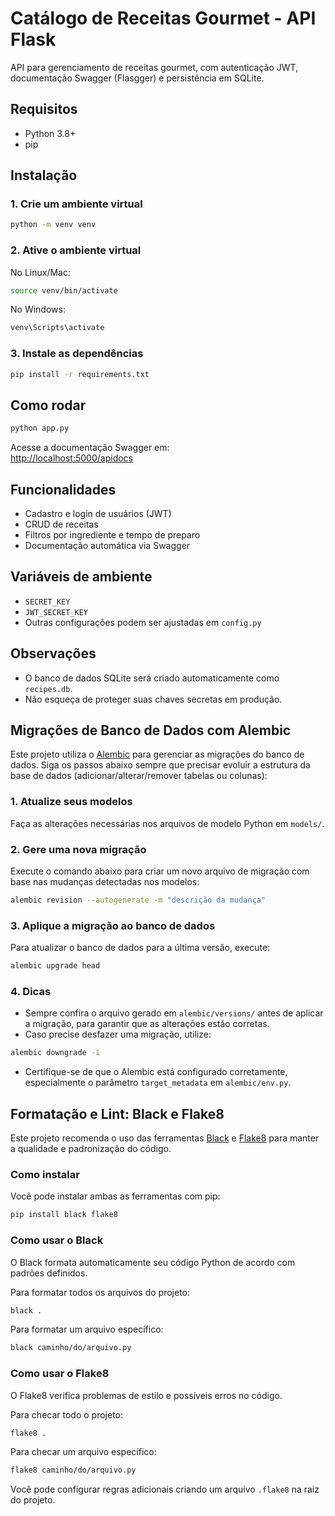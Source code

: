 # Catálogo de Receitas Gourmet - API Flask

API para gerenciamento de receitas gourmet, com autenticação JWT, documentação Swagger (Flasgger) e persistência em SQLite.

## Requisitos

- Python 3.8+
- pip

## Instalação

### 1. Crie um ambiente virtual

```bash
python -m venv venv
```

### 2. Ative o ambiente virtual

No Linux/Mac:
```bash
source venv/bin/activate
```
No Windows:
```bash
venv\Scripts\activate
```

### 3. Instale as dependências

```bash
pip install -r requirements.txt
```

## Como rodar

```bash
python app.py
```

Acesse a documentação Swagger em:  
[http://localhost:5000/apidocs](http://localhost:5000/apidocs)

## Funcionalidades

- Cadastro e login de usuários (JWT)
- CRUD de receitas
- Filtros por ingrediente e tempo de preparo
- Documentação automática via Swagger

## Variáveis de ambiente

- `SECRET_KEY`
- `JWT_SECRET_KEY`
- Outras configurações podem ser ajustadas em `config.py`

## Observações

- O banco de dados SQLite será criado automaticamente como `recipes.db`.
- Não esqueça de proteger suas chaves secretas em produção.

## Migrações de Banco de Dados com Alembic

Este projeto utiliza o [Alembic](https://alembic.sqlalchemy.org/) para gerenciar as migrações do banco de dados. Siga os passos abaixo sempre que precisar evoluir a estrutura da base de dados (adicionar/alterar/remover tabelas ou colunas):

### 1. Atualize seus modelos

Faça as alterações necessárias nos arquivos de modelo Python em `models/`.

### 2. Gere uma nova migração

Execute o comando abaixo para criar um novo arquivo de migração com base nas mudanças detectadas nos modelos:

```sh
alembic revision --autogenerate -m "descrição da mudança"
```

### 3. Aplique a migração ao banco de dados

Para atualizar o banco de dados para a última versão, execute:

```sh
alembic upgrade head
```

### 4. Dicas

- Sempre confira o arquivo gerado em `alembic/versions/` antes de aplicar a migração, para garantir que as alterações estão corretas.
- Caso precise desfazer uma migração, utilize:

```sh
alembic downgrade -1
```

- Certifique-se de que o Alembic está configurado corretamente, especialmente o parâmetro `target_metadata` em `alembic/env.py`.

## Formatação e Lint: Black e Flake8

Este projeto recomenda o uso das ferramentas [Black](https://black.readthedocs.io/en/stable/) e [Flake8](https://flake8.pycqa.org/en/latest/) para manter a qualidade e padronização do código.

### Como instalar

Você pode instalar ambas as ferramentas com pip:

```sh
pip install black flake8
```

### Como usar o Black

O Black formata automaticamente seu código Python de acordo com padrões definidos.

Para formatar todos os arquivos do projeto:

```sh
black .
```

Para formatar um arquivo específico:

```sh
black caminho/do/arquivo.py
```

### Como usar o Flake8

O Flake8 verifica problemas de estilo e possíveis erros no código.

Para checar todo o projeto:

```sh
flake8 .
```

Para checar um arquivo específico:

```sh
flake8 caminho/do/arquivo.py
```

Você pode configurar regras adicionais criando um arquivo `.flake8` na raiz do projeto.
